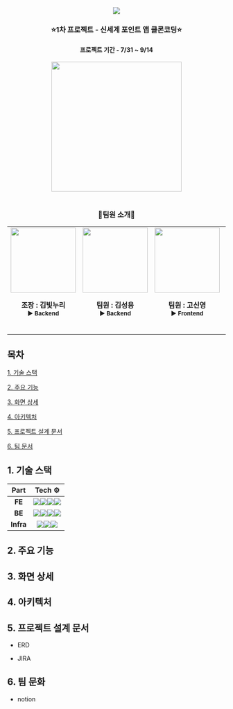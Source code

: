 <div align="center">
  <img src="https://capsule-render.vercel.app/api?type=Rounded&color=EFD97D&height=200&section=header&text=스파로스%201차%20프로젝트&fontSize=50" />
  <div align="center">
    <h3>⭐1차 프로젝트 - 신세계 포인트 앱 클론코딩⭐</h3> 
    <h4>프로젝트 기간 - 7/31 ~ 9/14</h4>
      <image height=300 src="https://github.com/spharos-work-jo/.github/blob/main/profile/images/shinsefaePointApp.png"/>
        <br><br>
  </div>
  <div>
    <h3>🧑팀원 소개👩</h3>
  <table>
  <tbody>
    <tr>
      <td align="center">
          <img src="https://i.namu.wiki/i/EbHl4I2dCr3aoC7AFjMYv7zBAFQTE0Cr0-r2XiIKLakxARH3BY9eonE3AZ2_ctET_2vpLI-piN4F224wAUdyyQ.webp" width="150px;" hight="150px;" alt=""/><br>
          <p>
            <b>
          조장 : 김빛누리<br>
            <sub>
          ▶ Backend<br>
            </sub>
          </b>
          </p>
        <br>
      </td>
      <td align="center">
        <image src="https://i.namu.wiki/i/EbHl4I2dCr3aoC7AFjMYv7zBAFQTE0Cr0-r2XiIKLakxARH3BY9eonE3AZ2_ctET_2vpLI-piN4F224wAUdyyQ.webp" width="150px;" hight="150px;" alt=""/><br>
          <p>
            <b>
          팀원 : 김성용<br>
            <sub>
          ▶ Backend<br>
            </sub>
          </b>
          </p>
        <br>
      </td>
      <td align="center">
      <image src="https://i.namu.wiki/i/EbHl4I2dCr3aoC7AFjMYv7zBAFQTE0Cr0-r2XiIKLakxARH3BY9eonE3AZ2_ctET_2vpLI-piN4F224wAUdyyQ.webp" width="150px;" hight="150px;" alt=""/><br>
          <p>
            <b>
          팀원 : 고신영<br>
            <sub>
          ▶ Frontend<br>
            </sub>
          </b>
          </p>
        <br>
      </td>
      <td align="center">
      <image src="https://i.namu.wiki/i/EbHl4I2dCr3aoC7AFjMYv7zBAFQTE0Cr0-r2XiIKLakxARH3BY9eonE3AZ2_ctET_2vpLI-piN4F224wAUdyyQ.webp" width="150px;" hight="150px;" alt=""/><br>
          <p>
            <b>
          팀원 : 김형진<br>
            <sub>
          ▶ Frontend<br>
            </sub>
          </b>
          </p>
        <br>
      </td>
      <td align="center">
        <image src="https://i.namu.wiki/i/EbHl4I2dCr3aoC7AFjMYv7zBAFQTE0Cr0-r2XiIKLakxARH3BY9eonE3AZ2_ctET_2vpLI-piN4F224wAUdyyQ.webp" width="150px;" hight="150px;" alt=""/><br>
          <p>
            <b>
          팀원 : 배송윤<br>
            <sub>
          ▶ Frontend<br>
            </sub>
          </b>
          </p>
        <br>
      </td>
    </tr>
  </tbody>
</table>
</div>   
</div>

## 목차

[1. 기술 스택](#1-기술-스택)

[2. 주요 기능](#2-주요-기능)

[3. 화면 상세](#3-화면-상세)

[4. 아키텍처](#4-아키텍처)

[5. 프로젝트 설계 문서](#5-프로젝트-설계-문서)

[6. 팀 문서](#6-팀-문서)

## 1. 기술 스택
|   Part    |                                                                                                                                                                                                                                                                                                                 Tech ⚙                                                                                                                                                                                                                                                                                                                 |
| :-------: | :------------------------------------------------------------------------------------------------------------------------------------------------------------------------------------------------------------------------------------------------------------------------------------------------------------------------------------------------------------------------------------------------------------------------------------------------------------------------------------------------------------------------------------------------------------------------------------------------------------------------------------: |
|  **FE**   |                                                                                                            <img src="https://img.shields.io/badge/typescript-3178C6?style=for-the-badge&logo=typescript&logoColor=white"><img src="https://img.shields.io/badge/next.js-000000?style=for-the-badge&logo=nextdotjs&logoColor=white"><img src="https://img.shields.io/badge/html5-E34F26?style=for-the-badge&logo=html5&logoColor=white"><img src="https://img.shields.io/badge/css3-1572B6?style=for-the-badge&logo=css3&logoColor=white">                                                                                                            |
|  **BE**   | <img src="https://img.shields.io/badge/springboot-6DB33F?style=for-the-badge&logo=spring&logoColor=white"><img src="https://img.shields.io/badge/MYSQL-003545?style=for-the-badge&logo=MYSQL&logoColor=white"><img src="https://img.shields.io/badge/gradle-02303A?style=for-the-badge&logo=gradle&logoColor=white"><img src="https://img.shields.io/badge/Spring DATA JPA-009639?style=for-the-badge&logo=spring&logoColor=white"> |
| **Infra** |                                                                                                    <img src="https://img.shields.io/badge/gcp-FF9900?style=for-the-badge&logo=googlecloud&logoColor=white"><img src="https://img.shields.io/badge/docker-2496ED?style=for-the-badge&logo=docker&logoColor=white"><img src="https://img.shields.io/badge/jenkins-D24939?style=for-the-badge&logo=jenkins&logoColor=white">                                                                                              |

## 2. 주요 기능

## 3. 화면 상세

## 4. 아키텍처

## 5. 프로젝트 설계 문서

- ERD

- JIRA

## 6. 팀 문화
- notion
